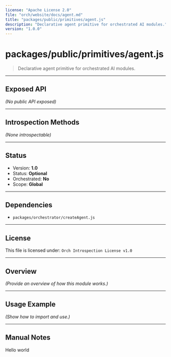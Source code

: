 ```yaml
---
license: "Apache License 2.0"
file: "orch/website/docs/agent.md"
title: "packages/public/primitives/agent.js"
description: "Declarative agent primitive for orchestrated AI modules."
version: "1.0.0"
---
```


# packages/public/primitives/agent.js

> Declarative agent primitive for orchestrated AI modules.

---

## Exposed API

_(No public API exposed)_

---

## Introspection Methods

_(None introspectable)_

---

## Status

- Version: **1.0**
- Status: **Optional**
- Orchestrated: **No**
- Scope: **Global**

---

## Dependencies

- `packages/orchestrator/createAgent.js`

---

## License

This file is licensed under: `Orch Introspection License v1.0`

---

## Overview

_(Provide an overview of how this module works.)_

---

## Usage Example

_(Show how to import and use.)_

---

## Manual Notes

Hello world
